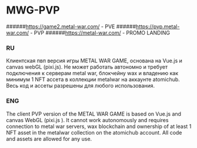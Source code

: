 # MWG-PVP

######https://game2.metal-war.com/ - PVE
######https://pvp.metal-war.com/ - PVP
######https://metal-war.com/ - PROMO LANDING
### RU
Клиентская пвп версия игры METAL WAR GAME, основана на Vue.js и canvas webGL (pixi.js). Не может работать автономно и требует подключения к серверам metal war, блокчейну wax и владению как минимум 1 NFT ассета в коллекции metalwar на аккаунте atomichub. Весь код и ассеты разрешены для любого использования.

### ENG
The client PVP version of the METAL WAR GAME is based on Vue.js and canvas WebGL (pixi.js ). It cannot work autonomously and requires connection to metal war servers, wax blockchain and ownership of at least 1 NFT asset in the metalwar collection on the atomichub account. All code and assets are allowed for any use.
